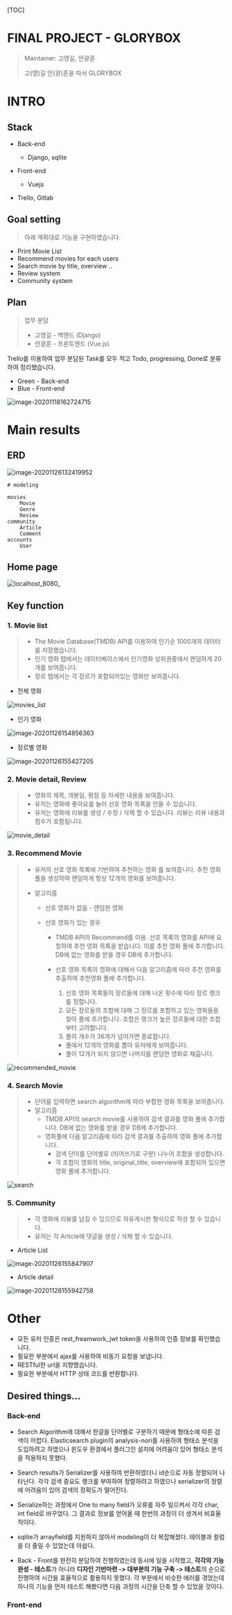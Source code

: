 [TOC]

# FINAL PROJECT - GLORYBOX

> Maintainer: 고영길, 안광훈
>
> 고(영)길 안(광)훈을 따서 GLORYBOX



# INTRO

## Stack

- Back-end

  - Django, sqlite

- Front-end
  
  - Vuejs
  
- Trello, Gitlab

  

## Goal setting

> 아래 계획대로 기능을 구현하였습니다.

- Print Movie List
- Recommend movies for each users
- Search movie by title, overview ..
- Review system
- Community system





## Plan

> 업무 분담
>
> - 고영길 - 백엔드 (Django)
> - 안광훈 - 프론트엔드 (Vue.js)



Trello를 이용하여 업무 분담된 Task를 모두 적고 Todo, progressing, Done로 분류하여 정리했습니다. 

- Green - Back-end
- Blue - Front-end

![image-20201118162724715](README.assets/plan.png)





# Main results



## ERD

![image-20201126132419952](README.assets/erd.png)



```
# modeling

movies
	Movie
	Genre
	Review
community
	Article
	Comment
accounts
	User
```



## Home page

![localhost_8080_](README.assets/home.png)





## Key function

### 1. Movie list

> - The Movie Database(TMDB) API를 이용하여 인기순 1000개의 데이터를 저장했습니다.
>- 인기 영화 탭에서는 데이터베이스에서 인기영화 상위권중에서 랜덤하게 20개를 보여줍니다.
> - 장르 탭에서는 각 장르가 포함되어있는 영화만 보여줍니다.

- 전체 영화

![movies_list](README.assets/movies_list.png)



- 인기 영화

![image-20201126154856363](README.assets/popular_movies.png)



- 장르별 영화

![image-20201126155427205](README.assets/genres_movies.png)





### 2. Movie detail, Review

> - 영화의 제목, 개봉일, 평점 등 자세한 내용을 보여줍니다.
> - 유저는 영화에 좋아요를 눌러 선호 영화 목록을 만들 수 있습니다.
> - 유저는 영화에 리뷰를 생성  / 수정 / 삭제 할 수 있습니다. 리뷰는 리뷰 내용과 점수가 포함됩니다.

![movie_detail](README.assets/movie_detail.png)





### 3. Recommend Movie

> - 유저의 선호 영화 목록에 기반하여 추천하는 영화 를 보여줍니다. 추천 영화 풀을 생성하여 랜덤하게 항상 12개의 영화를 보여줍니다.
>
> - 알고리즘
>
>   - 선호 영화가 없음 - 랜덤한 영화
>
>   - 선호 영화가 있는 경우
>
>     - TMDB API의 Recommend를 이용. 선호 목록의 영화를 API에 요청하여 추천 영화 목록을 받습니다. 이를 추천 영화 풀에 추가합니다. DB에 없는 영화를 받을 경우 DB에 추가합니다.
>
>     - 선호 영화 목록의 영화에 대해서 다음 알고리즘에 따라 추천 영화를 추출하여 추천영화 풀에 추가합니다.
>
>       1. 선호 영화 목록들의 장르들에 대해 나온 횟수에 따라 장르 랭크를 정합니다.
>       2. 모든 장르들의 조합에 대해 그 장르를 포함하고 있는 영화들을 찾아 풀에 추가합니다. 조합은 랭크가 높은 장르들에 대한 조합부터 고려합니다.
>       3. 풀의 개수가 36개가 넘어가면 종료합니다.
>
>       * 풀에서 12개의 영화를 뽑아 유저에게 보여줍니다.
>
>       - 풀이 12개가 되지 않으면 나머지를 랜덤한 영화로 채웁니다.

![recommended_movie](README.assets/recommended_movies.png)





### 4. Search Movie

> - 단어를 입력하면 search algorithm에 따라 부합한 영화 목록을 보여줍니다.
> - 알고리즘
>   - TMDB API의 search movie를 사용하여 검색 결과를 영화 풀에 추가합니다. DB에 없는 영화를 받을 경우 DB에 추가합니다.
>   - 영화풀에 다음 알고리즘에 따라 검색 결과를 추출하여 영화 풀에 추가합니다.
>     - 검색 단어를 단어별로 (띄어쓰기로 구분) 나누어 조합을 생성합니다.
>     - 각 조합이 영화의 title, original_title, overview에 포함되어 있으면 영화 풀에 추가합니다.

![search](README.assets/search.png)





### 5. Community

> - 각 영화에 리뷰를 남길 수 있으므로 자유게시판 형식으로 작성 할 수 있습니다.
> - 유저는 각 Article에 댓글을 생성 / 삭제 할 수 있습니다.

- Article List

![image-20201126155847907](README.assets/article_list.png)



- Article detail

![image-20201126155942758](README.assets/article_detail.png)





# Other

- 모든 유저 인증은 rest_freamwork_jwt token을 사용하여 인증 정보를 확인했습니다.
- 필요한 부분에서 ajax를 사용하여 비동기 요청을 보냅니다.
- RESTful한 url을 지향했습니다.
- 필요한 부분에서 HTTP 상태 코드를 반환합니다.



## Desired things...

### Back-end

- Search Algorithm에 대해서 한글을 단어별로 구분하기 때문에 형태소에 따른 검색이 어렵다. Elasticsearch plugin의 analysis-nori를 사용하여 형태소 분석을 도입하려고 하였으나 윈도우 환경에서 플러그인 설치에 어려움이 있어 형태소 분석을 적용하지 못했다.
- Search results가 Serializer를 사용하여 반환하였더니 id순으로 자동 정렬되어 나타난다. 각각 검색 중요도 랭크를 부여하여 정렬하려고 하였으나 serializer의 정렬에 어려움이 있어 검색의 정확도가 떨어진다.
- Serialize하는 과정에서 One to many field가 오류를 자주 일으켜서 각각 char, int field로 바꾸었다. 그 결과로 정보를 얻어올 때 한번의 과정이 더 생겨서 비효율적이다.
- sqlite가 arrayfield를 지원하지 않아서 modeling이 더 복잡해졌다. 테이블과 컬럼을 더 줄일 수 있었는데 아쉽다.

- Back - Front를 완전히 분담하여 진행하였는데 동시에 일을 시작했고, **각각의 기능 완성 - 테스트**가 아니라 **디자인 기반마련 -> 대부분의 기능 구축 -> 테스트**의 순으로 진행하여 시간을 효율적으로 활용하지 못했다. 각 부분에서 비슷한 에러를 겪었는데 하나의 기능을 먼저 테스트 해봤다면 다음 과정의 시간을 단축 할 수 있었을 것이다.

### Front-end

